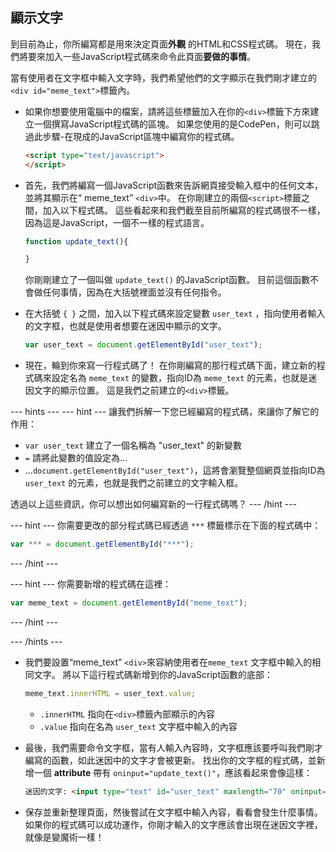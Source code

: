## 顯示文字

到目前為止，你所編寫都是用來決定頁面**外觀** 的HTML和CSS程式碼。 現在，我們將要來加入一些JavaScript程式碼來命令此頁面**要做的事情**。

當有使用者在文字框中輸入文字時，我們希望他們的文字顯示在我們剛才建立的`<div id="meme_text">`標籤內。

- 如果你想要使用電腦中的檔案，請將這些標籤加入在你的`<div>`標籤下方來建立一個撰寫JavaScript程式碼的區塊。 如果您使用的是CodePen，則可以跳過此步驟-在現成的JavaScript區塊中編寫你的程式碼。

  ```html
  <script type="text/javascript">
  </script>
  ```

- 首先，我們將編寫一個JavaScript函數來告訴網頁接受輸入框中的任何文本，並將其顯示在“ meme_text” `<div>`中。 在你剛建立的兩個`<script>`標籤之間，加入以下程式碼。 這些看起來和我們截至目前所編寫的程式碼很不一樣，因為這是JavaScript，一個不一樣的程式語言。

  ```JavaScript
  function update_text(){

  }
  ```

  你剛剛建立了一個叫做 `update_text()` 的JavaScript函數。 目前這個函數不會做任何事情，因為在大括號裡面並沒有任何指令。

- 在大括號 `{ }` 之間，加入以下程式碼來設定變數 `user_text` ，指向使用者輸入的文字框，也就是使用者想要在迷因中顯示的文字。

  ```JavaScript
  var user_text = document.getElementById("user_text");
  ```

- 現在，輪到你來寫一行程式碼了！ 在你剛編寫的那行程式碼下面，建立新的程式碼來設定名為 `meme_text` 的變數，指向ID為 `meme_text` 的元素，也就是迷因文字的顯示位置。 這是我們之前建立的`<div>`標籤。

--- hints --- --- hint --- 讓我們拆解一下您已經編寫的程式碼，來讓你了解它的作用：

* `var user_text` 建立了一個名稱為 "user_text" 的新變數
* `=` 請將此變數的值設定為...
* ...`document.getElementById("user_text")`，這將會瀏覽整個網頁並指向ID為 `user_text` 的元素，也就是我們之前建立的文字輸入框。

透過以上這些資訊，你可以想出如何編寫新的一行程式碼嗎？
--- /hint ---


--- hint --- 你需要更改的部分程式碼已經透過 `***` 標籤標示在下面的程式碼中：
```JavaScript
var *** = document.getElementById("***");
```
--- /hint ---

--- hint --- 你需要新增的程式碼在這裡：

```JavaScript
var meme_text = document.getElementById("meme_text");
```
--- /hint ---

--- /hints ---


- 我們要設置“meme_text” `<div>`來容納使用者在`meme_text` 文字框中輸入的相同文字。 將以下這行程式碼新增到你的JavaScript函數的底部：

  ``` JavaScript
  meme_text.innerHTML = user_text.value;
  ```

  * `.innerHTML` 指向在`<div>`標籤內部顯示的內容
  * `.value` 指向在名為 `user_text` 文字框中輸入的內容

- 最後，我們需要命令文字框，當有人輸入內容時，文字框應該要呼叫我們剛才編寫的函數，如此迷因中的文字才會被更新。 找出你的文字框的程式碼，並新增一個 **attribute** 帶有 `oninput="update_text()"`，應該看起來會像這樣：

  ```html
  迷因的文字: <input type="text" id="user_text" maxlength="70" oninput="update_text()"><p>
  ```

 - 保存並重新整理頁面，然後嘗試在文字框中輸入內容，看看會發生什麼事情。 如果你的程式碼可以成功運作，你剛才輸入的文字應該會出現在迷因文字裡，就像是變魔術一樣！
